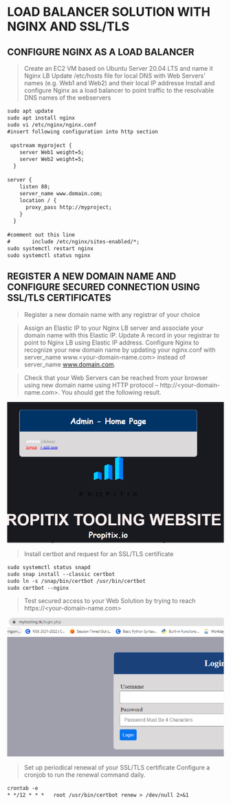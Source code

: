 # LOAD BALANCER SOLUTION WITH NGINX AND SSL/TLS
## CONFIGURE NGINX AS A LOAD BALANCER
> Create an EC2 VM based on Ubuntu Server 20.04 LTS and name it Nginx LB
> Update /etc/hosts file for local DNS with Web Servers’ names (e.g. Web1 and Web2) and their local IP addresse
> Install and configure Nginx as a load balancer to point traffic to the resolvable DNS names of the webservers
```
sudo apt update
sudo apt install nginx
sudo vi /etc/nginx/nginx.conf
#insert following configuration into http section

 upstream myproject {
    server Web1 weight=5;
    server Web2 weight=5;
  }

server {
    listen 80;
    server_name www.domain.com;
    location / {
      proxy_pass http://myproject;
    }
  }

#comment out this line
#       include /etc/nginx/sites-enabled/*;
sudo systemctl restart nginx
sudo systemctl status nginx
```
## REGISTER A NEW DOMAIN NAME AND CONFIGURE SECURED CONNECTION USING SSL/TLS CERTIFICATES
> Register a new domain name with any registrar of your choice

>Assign an Elastic IP to your Nginx LB server and associate your domain name with this Elastic IP.
> Update A record in your registrar to point to Nginx LB using Elastic IP address.
>Configure Nginx to recognize your new domain name by updating your nginx.conf with server_name www.<your-domain-name.com> instead of server_name www.domain.com.

> Check that your Web Servers can be reached from your browser using new domain name using HTTP protocol – http://<your-domain-name.com>.
> You should get the following result.

![domain-result](images/domain-result.PNG)


> Install certbot and request for an SSL/TLS certificate
```
sudo systemctl status snapd
sudo snap install --classic certbot
sudo ln -s /snap/bin/certbot /usr/bin/certbot
sudo certbot --nginx
```
> Test secured access to your Web Solution by trying to reach https://<your-domain-name.com>

![secured-site](images/secured-site.PNG)

> Set up periodical renewal of your SSL/TLS certificate
> Configure a cronjob to run the renewal command daily.
```
crontab -e
* */12 * * *   root /usr/bin/certbot renew > /dev/null 2>&1
```
